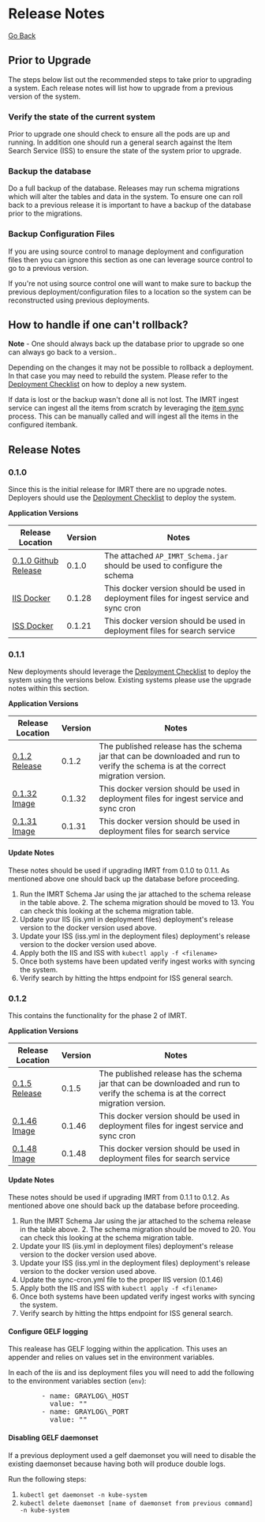 # Release Notes

[Go Back](../README.md)

## Prior to Upgrade

The steps below list out the recommended steps to take prior to upgrading a system.  Each release notes will list how to upgrade from a previous version of the system. 

### Verify the state of the current system
Prior to upgrade one should check to ensure all the pods are up and running.  In addition one should run a general search against the Item Search Service (ISS) to ensure the state of the system prior to upgrade.

### Backup the database
Do a full backup of the database.  Releases may run schema migrations which will alter the tables and data in the system.  To ensure one can roll back to a previous release it is important to have a backup of the database prior to the migrations.

### Backup Configuration Files
If you are using source control to manage deployment and configuration files then you can ignore this section as one can leverage source control to go to a previous version.

If you're not using source control one will want to make sure to backup the previous deployment/configuration files to a location so the system can be reconstructed using previous deployments.

## How to handle if one can't rollback?
**Note** - One should always back up the database prior to upgrade so one can always go back to a version.. 

Depending on the changes it may not be possible to rollback a deployment.  In that case you may need to rebuild the system.  Please refer to the [Deployment Checklist](Deployment.AWS.md) on how to deploy a new system.

If data is lost or the backup wasn't done all is not lost.  The IMRT ingest service can ingest all the items from scratch by leveraging the [item sync](item-sync.md) process.  This can be manually called and will ingest all the items in the configured itembank.

## Release Notes

### 0.1.0
Since this is the initial release for IMRT there are no upgrade notes. Deployers should use the [Deployment Checklist](Deployment.AWS.md) to deploy the system.

**Application Versions**

| Release Location | Version | Notes |
| ----- | ----- | ---- |
| [0.1.0 Github Release](https://github.com/SmarterApp/AP_IMRT_Schema/releases/tag/0.1.0) | 0.1.0 | The attached `AP_IMRT_Schema.jar` should be used to configure the schema |
| [IIS Docker](https://hub.docker.com/r/smarterbalanced/ap-imrt-iis/tags/)| 0.1.28 | This docker version should be used in deployment files for ingest service and sync cron| 
| [ISS Docker](https://hub.docker.com/r/smarterbalanced/ap-imrt-iss/tags/)| 0.1.21 | This docker version should be used in deployment files for search service| 

### 0.1.1
New deployments should leverage the [Deployment Checklist](Deployment.AWS.md) to deploy the system using the versions below.  Existing systems please use the upgrade notes within this section.

**Application Versions**

| Release Location | Version | Notes |
| ----- | ----- | ---- |
| [0.1.2 Release](https://github.com/SmarterApp/AP_IMRT_Schema/releases/tag/0.1.2) | 0.1.2 | The published release has the schema jar that can be downloaded and run to verify the schema is at the correct migration version. |
| [0.1.32 Image](https://hub.docker.com/r/smarterbalanced/ap-imrt-iis/tags/)| 0.1.32 | This docker version should be used in deployment files for ingest service and sync cron| 
| [0.1.31 Image](https://hub.docker.com/r/smarterbalanced/ap-imrt-iss/tags/) | 0.1.31 | This docker version should be used in deployment files for search service| 

#### Update Notes
These notes should be used if upgrading IMRT from 0.1.0 to 0.1.1.  As mentioned above one should back up the database before proceeding.

1. Run the IMRT Schema Jar using the jar attached to the schema release in the table above.
	2. The schema migration should be moved to 13.  You can check this looking at the schema migration table. 
2. Update your IIS (iis.yml in deployment files) deployment's release version to the docker version used above.  
3. Update your ISS (iss.yml in the deployment files) deployment's release version to the docker version used above.
4. Apply both the IIS and ISS with `kubectl apply -f <filename>`
5. Once both systems have been updated verify ingest works with syncing the system.
6. Verify search by hitting the https endpoint for ISS general search.

### 0.1.2
This contains the functionality for the phase 2 of IMRT.

**Application Versions**

| Release Location | Version | Notes |
| ----- | ----- | ---- |
| [0.1.5 Release](https://github.com/SmarterApp/AP_IMRT_Schema/releases/tag/0.1.5) | 0.1.5 | The published release has the schema jar that can be downloaded and run to verify the schema is at the correct migration version. |
| [0.1.46 Image](https://hub.docker.com/r/smarterbalanced/ap-imrt-iis/tags/)| 0.1.46 | This docker version should be used in deployment files for ingest service and sync cron| 
| [0.1.48 Image](https://hub.docker.com/r/smarterbalanced/ap-imrt-iss/tags/) | 0.1.48 | This docker version should be used in deployment files for search service| 

#### Update Notes
These notes should be used if upgrading IMRT from 0.1.1 to 0.1.2.  As mentioned above one should back up the database before proceeding.

1. Run the IMRT Schema Jar using the jar attached to the schema release in the table above.
	2. The schema migration should be moved to 20.  You can check this looking at the schema migration table. 
2. Update your IIS (iis.yml in deployment files) deployment's release version to the docker version used above.  
3. Update your ISS (iss.yml in the deployment files) deployment's release version to the docker version used above.
4. Update the sync-cron.yml file to the proper IIS version (0.1.46)
4. Apply both the IIS and ISS with `kubectl apply -f <filename>`
5. Once both systems have been updated verify ingest works with syncing the system.
6. Verify search by hitting the https endpoint for ISS general search.

#### Configure GELF logging
This realease has GELF logging within the application.  This uses an appender and relies on values set in the environment variables.

In each of the iis and iss deployment files you will need to add the following to the environment variables section (`env`):
<pre>
        - name: GRAYLOG\_HOST
          value: "<graylog host>"
        - name: GRAYLOG\_PORT
          value: "<graylog port>"
</pre>

#### Disabling GELF daemonset
If a previous deployment used a gelf daemonset you will need to disable the existing daemonset because having both will produce double logs.

Run the following steps:

1. `kubectl get daemonset -n kube-system`
2. `kubectl delete daemonset [name of daemonset from previous command] -n kube-system`